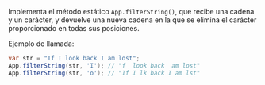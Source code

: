 
Implementa el método estático `App.filterString()`, que recibe una cadena y un carácter, y devuelve una nueva cadena en la que se elimina el carácter proporcionado en todas sus posiciones.

Ejemplo de llamada:

```java
var str = "If I look back I am lost";
App.filterString(str, 'I'); // "f  look back  am lost"
App.filterString(str, 'o'); // "If I lk back I am lst"
```
